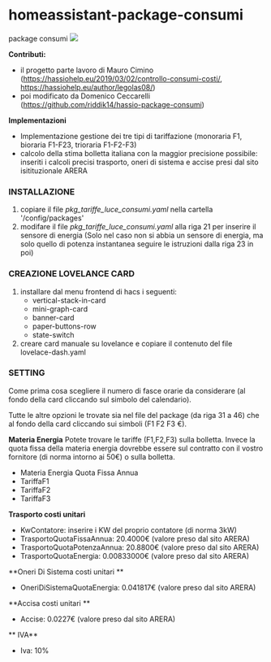 # homeassistant-package-consumi

package consumi
<img src="https://github.com/robertopiumatti/hassio-package-consumi/blob/main/consumi-gif.gif">

**Contributi:**
- il progetto parte lavoro di Mauro Cimino (https://hassiohelp.eu/2019/03/02/controllo-consumi-costi/, https://hassiohelp.eu/author/legolas08/)
- poi modificato da Domenico Ceccarelli (https://github.com/riddik14/hassio-package-consumi)

**Implementazioni**
- Implementazione gestione dei tre tipi di tariffazione (monoraria F1, bioraria F1-F23, trioraria F1-F2-F3)
- calcolo della stima bolletta italiana con la maggior precisione possibile: inseriti i calcoli precisi trasporto, oneri di sistema e accise presi dal sito isitituzionale ARERA

### INSTALLAZIONE
1. copiare il file *pkg_tariffe_luce_consumi.yaml* nella cartella '/config/packages'
2. modifare il file *pkg_tariffe_luce_consumi.yaml*  alla riga 21 per inserire il sensore di energia
(Solo nel caso non si abbia un sensore di energia, ma solo quello di potenza instantanea seguire le istruzioni dalla riga 23 in poi)

### CREAZIONE LOVELANCE CARD
1. installare dal menu frontend di hacs i seguenti:
	- vertical-stack-in-card
	- mini-graph-card
	- banner-card
	- paper-buttons-row
	- state-switch
2. creare card manuale su lovelance e copiare il contenuto del file lovelace-dash.yaml

### SETTING
Come prima cosa scegliere il numero di fasce orarie da considerare (al fondo della card cliccando sul simbolo del calendario).

Tutte le altre opzioni le trovate sia nel file del package (da riga 31 a 46) che al fondo della card cliccando sui simboli (F1 F2 F3 €).

**Materia Energia**
Potete trovare le tariffe (F1,F2,F3) sulla bolletta. 
Invece la quota fissa della materia energia dovrebbe essere sul contratto con il vostro fornitore (di norma intorno ai 50€) o sulla bolletta.
 - Materia Energia Quota Fissa Annua 
 - TariffaF1
 - TariffaF2
 - TariffaF3

**Trasporto costi unitari**
- KwContatore: inserire i KW del proprio contatore (di norma 3kW)
- TrasportoQuotaFissaAnnua: 20.4000€ (valore preso dal sito ARERA)
- TrasportoQuotaPotenzaAnnua: 20.8800€ (valore preso dal sito ARERA)
- TrasportoQuotaEnergia: 0.00833000€ (valore preso dal sito ARERA)

**Oneri Di Sistema costi unitari **
- OneriDiSistemaQuotaEnergia:  0.041817€ (valore preso dal sito ARERA)

**Accisa costi unitari  **
- Accise: 0.0227€ (valore preso dal sito ARERA)

** IVA**
- Iva: 10%







